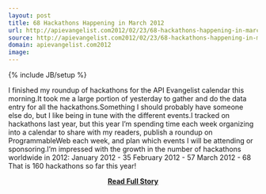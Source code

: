 ```yaml
---
layout: post
title: 68 Hackathons Happening in March 2012
url: http://apievangelist.com2012/02/23/68-hackathons-happening-in-march-2012/
source: http://apievangelist.com2012/02/23/68-hackathons-happening-in-march-2012/
domain: apievangelist.com2012
image: 
---
```

{% include JB/setup %}<p>I finished my roundup of hackathons for the API Evangelist calendar this morning.It took me a large portion of yesterday to gather and do the data entry for all the hackathons.Something I should probably have someone else do, but I like being in tune with the different events.I tracked on hackathons last year, but this year I’m spending time each week organizing into a calendar to share with my readers, publish a roundup on ProgrammableWeb each week, and plan which events I will be attending or sponsoring.I’m impressed with the growth in the number of hackathons worldwide in 2012: January 2012 - 35 February 2012 - 57 March 2012 - 68 That is 160 hackathons so far this year!</p>
<center><p><a href="http://apievangelist.com2012/02/23/68-hackathons-happening-in-march-2012/" style='padding:25px; font-sze:18px; font-weight: bold;'>Read Full Story</a></p></center>
